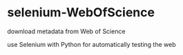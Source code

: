 # selenium-WebOfScience
download metadata from Web of Science 

use Selenium with Python for automatically testing the web
